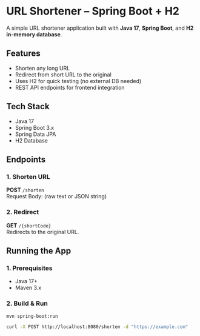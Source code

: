 # URL Shortener – Spring Boot + H2
A simple URL shortener application built with **Java 17**, **Spring Boot**, and **H2 in-memory database**.
## Features
- Shorten any long URL
- Redirect from short URL to the original
- Uses H2 for quick testing (no external DB needed)
- REST API endpoints for frontend integration
## Tech Stack
- Java 17
- Spring Boot 3.x
- Spring Data JPA
- H2 Database
## Endpoints
### 1. Shorten URL
**POST** `/shorten`  
Request Body: (raw text or JSON string)

### 2. Redirect
**GET** `/{shortCode}`  
Redirects to the original URL.
## Running the App
### 1. Prerequisites
- Java 17+
- Maven 3.x
### 2. Build & Run
```bash
mvn spring-boot:run

curl -X POST http://localhost:8080/shorten -d "https://example.com"
 
